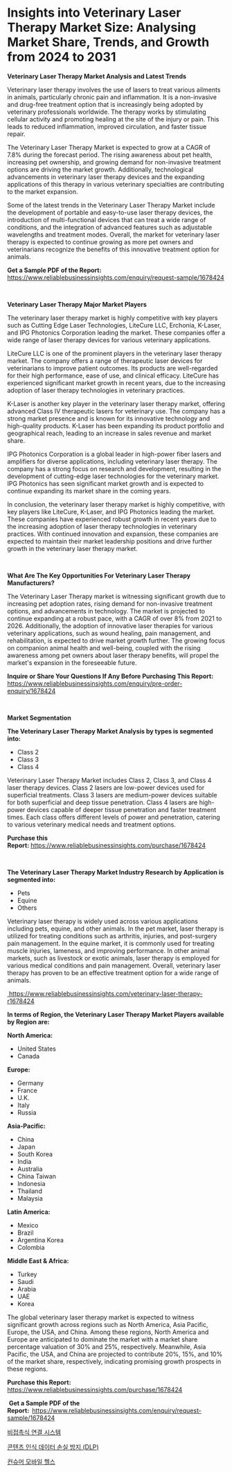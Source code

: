 <p><h1>Insights into Veterinary Laser Therapy Market Size: Analysing Market Share, Trends, and Growth from 2024 to 2031</h1></p><p><strong>Veterinary Laser Therapy Market Analysis and Latest Trends</strong></p>
<p><p>Veterinary laser therapy involves the use of lasers to treat various ailments in animals, particularly chronic pain and inflammation. It is a non-invasive and drug-free treatment option that is increasingly being adopted by veterinary professionals worldwide. The therapy works by stimulating cellular activity and promoting healing at the site of the injury or pain. This leads to reduced inflammation, improved circulation, and faster tissue repair.</p><p>The Veterinary Laser Therapy Market is expected to grow at a CAGR of 7.8% during the forecast period. The rising awareness about pet health, increasing pet ownership, and growing demand for non-invasive treatment options are driving the market growth. Additionally, technological advancements in veterinary laser therapy devices and the expanding applications of this therapy in various veterinary specialties are contributing to the market expansion.</p><p>Some of the latest trends in the Veterinary Laser Therapy Market include the development of portable and easy-to-use laser therapy devices, the introduction of multi-functional devices that can treat a wide range of conditions, and the integration of advanced features such as adjustable wavelengths and treatment modes. Overall, the market for veterinary laser therapy is expected to continue growing as more pet owners and veterinarians recognize the benefits of this innovative treatment option for animals.</p></p>
<p><strong>Get a Sample PDF of the Report:&nbsp;</strong> <a href="https://www.reliablebusinessinsights.com/enquiry/request-sample/1678424">https://www.reliablebusinessinsights.com/enquiry/request-sample/1678424</a></p>
<p>&nbsp;</p>
<p><strong>Veterinary Laser Therapy Major Market Players</strong></p>
<p><p>The veterinary laser therapy market is highly competitive with key players such as Cutting Edge Laser Technologies, LiteCure LLC, Erchonia, K-Laser, and IPG Photonics Corporation leading the market. These companies offer a wide range of laser therapy devices for various veterinary applications.</p><p>LiteCure LLC is one of the prominent players in the veterinary laser therapy market. The company offers a range of therapeutic laser devices for veterinarians to improve patient outcomes. Its products are well-regarded for their high performance, ease of use, and clinical efficacy. LiteCure has experienced significant market growth in recent years, due to the increasing adoption of laser therapy technologies in veterinary practices.</p><p>K-Laser is another key player in the veterinary laser therapy market, offering advanced Class IV therapeutic lasers for veterinary use. The company has a strong market presence and is known for its innovative technology and high-quality products. K-Laser has been expanding its product portfolio and geographical reach, leading to an increase in sales revenue and market share.</p><p>IPG Photonics Corporation is a global leader in high-power fiber lasers and amplifiers for diverse applications, including veterinary laser therapy. The company has a strong focus on research and development, resulting in the development of cutting-edge laser technologies for the veterinary market. IPG Photonics has seen significant market growth and is expected to continue expanding its market share in the coming years.</p><p>In conclusion, the veterinary laser therapy market is highly competitive, with key players like LiteCure, K-Laser, and IPG Photonics leading the market. These companies have experienced robust growth in recent years due to the increasing adoption of laser therapy technologies in veterinary practices. With continued innovation and expansion, these companies are expected to maintain their market leadership positions and drive further growth in the veterinary laser therapy market.</p></p>
<p>&nbsp;</p>
<p><strong>What Are The Key Opportunities For Veterinary Laser Therapy Manufacturers?</strong></p>
<p><p>The Veterinary Laser Therapy market is witnessing significant growth due to increasing pet adoption rates, rising demand for non-invasive treatment options, and advancements in technology. The market is projected to continue expanding at a robust pace, with a CAGR of over 8% from 2021 to 2026. Additionally, the adoption of innovative laser therapies for various veterinary applications, such as wound healing, pain management, and rehabilitation, is expected to drive market growth further. The growing focus on companion animal health and well-being, coupled with the rising awareness among pet owners about laser therapy benefits, will propel the market's expansion in the foreseeable future.</p></p>
<p><strong>Inquire or Share Your Questions If Any Before Purchasing This Report:</strong> <a href="https://www.reliablebusinessinsights.com/enquiry/pre-order-enquiry/1678424">https://www.reliablebusinessinsights.com/enquiry/pre-order-enquiry/1678424</a></p>
<p>&nbsp;</p>
<p><strong>Market Segmentation</strong></p>
<p><strong>The Veterinary Laser Therapy Market Analysis by types is segmented into:</strong></p>
<p><ul><li>Class 2</li><li>Class 3</li><li>Class 4</li></ul></p>
<p><p>Veterinary Laser Therapy Market includes Class 2, Class 3, and Class 4 laser therapy devices. Class 2 lasers are low-power devices used for superficial treatments. Class 3 lasers are medium-power devices suitable for both superficial and deep tissue penetration. Class 4 lasers are high-power devices capable of deeper tissue penetration and faster treatment times. Each class offers different levels of power and penetration, catering to various veterinary medical needs and treatment options.</p></p>
<p><strong>Purchase this Report:&nbsp;</strong><a href="https://www.reliablebusinessinsights.com/purchase/1678424">https://www.reliablebusinessinsights.com/purchase/1678424</a></p>
<p>&nbsp;</p>
<p><strong>The Veterinary Laser Therapy Market Industry Research by Application is segmented into:</strong></p>
<p><ul><li>Pets</li><li>Equine</li><li>Others</li></ul></p>
<p><p>Veterinary laser therapy is widely used across various applications including pets, equine, and other animals. In the pet market, laser therapy is utilized for treating conditions such as arthritis, injuries, and post-surgery pain management. In the equine market, it is commonly used for treating muscle injuries, lameness, and improving performance. In other animal markets, such as livestock or exotic animals, laser therapy is employed for various medical conditions and pain management. Overall, veterinary laser therapy has proven to be an effective treatment option for a wide range of animals.</p></p>
<p><a href="https://www.reliablebusinessinsights.com/veterinary-laser-therapy-r1678424">&nbsp;https://www.reliablebusinessinsights.com/veterinary-laser-therapy-r1678424</a></p>
<p><strong>In terms of Region, the Veterinary Laser Therapy Market Players available by Region are:</strong></p>
<p>
    <p> <strong> North America: </strong>
        <ul>
            <li>United States</li>
            <li>Canada</li>
        </ul>
        </p> 
    <p> <strong> Europe: </strong>
        <ul>
            <li>Germany</li>
            <li>France</li>
            <li>U.K.</li>
            <li>Italy</li>
            <li>Russia</li>
        </ul>
        </p> 
    <p> <strong> Asia-Pacific: </strong>
        <ul>
            <li>China</li>
            <li>Japan</li>
            <li>South Korea</li>
            <li>India</li>
            <li>Australia</li>
            <li>China Taiwan</li>
            <li>Indonesia</li>
            <li>Thailand</li>
            <li>Malaysia</li>
        </ul>
        </p> 
    <p> <strong> Latin America: </strong>
        <ul>
            <li>Mexico</li>
            <li>Brazil</li>
            <li>Argentina Korea</li>
            <li>Colombia</li>
        </ul>
        </p> 
    <p> <strong> Middle East & Africa: </strong>
        <ul>
            <li>Turkey</li>
            <li>Saudi</li>
            <li>Arabia</li>
            <li>UAE</li>
            <li>Korea</li>
        </ul>
    </p>
    </p>
<p><p>The global veterinary laser therapy market is expected to witness significant growth across regions such as North America, Asia Pacific, Europe, the USA, and China. Among these regions, North America and Europe are anticipated to dominate the market with a market share percentage valuation of 30% and 25%, respectively. Meanwhile, Asia Pacific, the USA, and China are projected to contribute 20%, 15%, and 10% of the market share, respectively, indicating promising growth prospects in these regions.</p></p>
<p><strong>Purchase this Report: </strong><a href="https://www.reliablebusinessinsights.com/purchase/1678424">https://www.reliablebusinessinsights.com/purchase/1678424</a></p>
<p>&nbsp;<strong>Get a Sample PDF of the Report:&nbsp;&nbsp;</strong><a href="https://www.reliablebusinessinsights.com/enquiry/request-sample/1678424">https://www.reliablebusinessinsights.com/enquiry/request-sample/1678424</a></p>
<p><strong></strong></p>
<p><p><a href="https://github.com/khytkeqagplkzqvh/Market-Research-Report-List-2/blob/main/881295593375.md">비접촉식 연결 시스템</a></p><p><a href="https://github.com/TimmyMann6767/Market-Research-Report-List-2/blob/main/688112693376.md">콘텐츠 인식 데이터 손실 방지 (DLP)</a></p><p><a href="https://github.com/bvubpqd5241630/Market-Research-Report-List-2/blob/main/236664793374.md">컨슈머 모바일 헬스</a></p></p>